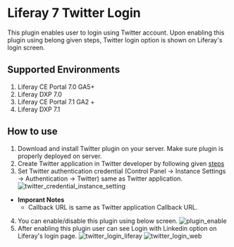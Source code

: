 # Liferay 7 Twitter Login
This plugin enables user to login using Twitter account. Upon enabling this plugin using belong given steps, Twitter login option is shown on Liferay's login screen.

## Supported Environments
1. Liferay CE Portal 7.0 GA5+
2. Liferay DXP 7.0
3. Liferay CE Portal 7.1 GA2 +
4. Liferay DXP 7.1

## How to use
1. Download and install Twitter plugin on your server. Make sure plugin is properly deployed on server.
2. Create Twitter application in Twitter developer by following given [steps](https://docs.wpwebelite.com/social-network-integration/twitter/ "Twitter Application")
3. Set Twitter authentication credential (Control Panel &rarr; Instance Settings &rarr; Authentication &rarr; Twitter) same as Twitter application.
![twitter_credential_instance_setting](https://user-images.githubusercontent.com/27973508/63253225-0d413580-c28f-11e9-990a-c5cddc9e12c0.jpg)
 - **Imporant Notes**
    - Callback URL  is same as Twitter application Callback URL.
4. You can enable/disable this plugin using below screen.
![plugin_enable](https://user-images.githubusercontent.com/27973508/63253430-75901700-c28f-11e9-8753-7b8bb548ab64.jpg)
5. After enabling this plugin user can see Login with Linkedin option on Liferay's login page.
![twitter_login_liferay](https://user-images.githubusercontent.com/27973508/63253460-8c366e00-c28f-11e9-8970-d158a569c53f.jpg)
![twitter_login_web](https://user-images.githubusercontent.com/27973508/63253528-a708e280-c28f-11e9-99f8-ac0a7b0e2159.JPG)
